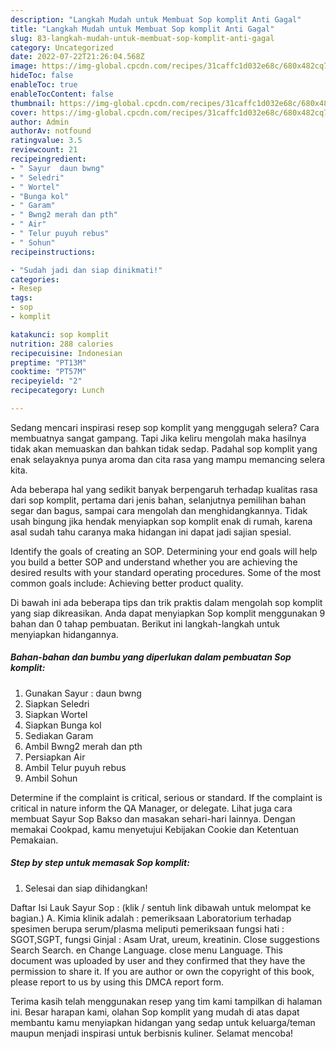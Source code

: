 ```yaml
---
description: "Langkah Mudah untuk Membuat Sop komplit Anti Gagal"
title: "Langkah Mudah untuk Membuat Sop komplit Anti Gagal"
slug: 83-langkah-mudah-untuk-membuat-sop-komplit-anti-gagal
category: Uncategorized
date: 2022-07-22T21:26:04.568Z
image: https://img-global.cpcdn.com/recipes/31caffc1d032e68c/680x482cq70/sop-komplit-foto-resep-utama.jpg
hideToc: false
enableToc: true
enableTocContent: false
thumbnail: https://img-global.cpcdn.com/recipes/31caffc1d032e68c/680x482cq70/sop-komplit-foto-resep-utama.jpg
cover: https://img-global.cpcdn.com/recipes/31caffc1d032e68c/680x482cq70/sop-komplit-foto-resep-utama.jpg
author: Admin
authorAv: notfound
ratingvalue: 3.5
reviewcount: 21
recipeingredient:
- " Sayur  daun bwng"
- " Seledri"
- " Wortel"
- "Bunga kol"
- " Garam"
- " Bwng2 merah dan pth"
- " Air"
- " Telur puyuh rebus"
- " Sohun"
recipeinstructions:

- "Sudah jadi dan siap dinikmati!"
categories:
- Resep
tags:
- sop
- komplit

katakunci: sop komplit 
nutrition: 288 calories
recipecuisine: Indonesian
preptime: "PT13M"
cooktime: "PT57M"
recipeyield: "2"
recipecategory: Lunch

---
```



Sedang mencari inspirasi resep sop komplit yang menggugah selera? Cara membuatnya sangat gampang. Tapi Jika keliru mengolah maka hasilnya tidak akan memuaskan dan bahkan tidak sedap. Padahal sop komplit yang enak selayaknya punya aroma dan cita rasa yang mampu memancing selera kita.


Ada beberapa hal yang sedikit banyak berpengaruh terhadap kualitas rasa dari sop komplit, pertama dari jenis bahan, selanjutnya pemilihan bahan segar dan bagus, sampai cara mengolah dan menghidangkannya. Tidak usah bingung jika hendak menyiapkan sop komplit enak di rumah, karena asal sudah tahu caranya maka hidangan ini dapat jadi sajian spesial.

Identify the goals of creating an SOP. Determining your end goals will help you build a better SOP and understand whether you are achieving the desired results with your standard operating procedures. Some of the most common goals include: Achieving better product quality.


Di bawah ini ada beberapa tips dan trik praktis dalam mengolah sop komplit yang siap dikreasikan. Anda dapat menyiapkan Sop komplit menggunakan 9 bahan dan 0 tahap pembuatan. Berikut ini langkah-langkah untuk menyiapkan hidangannya.

<!--inarticleads1-->

##### Bahan-bahan dan bumbu yang diperlukan dalam pembuatan Sop komplit:

1. Gunakan  Sayur : daun bwng
1. Siapkan  Seledri
1. Siapkan  Wortel
1. Siapkan Bunga kol
1. Sediakan  Garam
1. Ambil  Bwng2 merah dan pth
1. Persiapkan  Air
1. Ambil  Telur puyuh rebus
1. Ambil  Sohun


Determine if the complaint is critical, serious or standard. If the complaint is critical in nature inform the QA Manager, or delegate. Lihat juga cara membuat Sayur Sop Bakso dan masakan sehari-hari lainnya. Dengan memakai Cookpad, kamu menyetujui Kebijakan Cookie dan Ketentuan Pemakaian. 

<!--inarticleads2-->

##### Step by step untuk memasak Sop komplit:


1. Selesai dan siap dihidangkan!

Daftar Isi Lauk Sayur Sop : (klik / sentuh link dibawah untuk melompat ke bagian.) A. Kimia klinik adalah : pemeriksaan Laboratorium terhadap spesimen berupa serum/plasma meliputi pemeriksaan fungsi hati : SGOT,SGPT, fungsi Ginjal : Asam Urat, ureum, kreatinin. Close suggestions Search Search. en Change Language. close menu Language. This document was uploaded by user and they confirmed that they have the permission to share it. If you are author or own the copyright of this book, please report to us by using this DMCA report form. 

Terima kasih telah menggunakan resep yang tim kami tampilkan di halaman ini. Besar harapan kami, olahan Sop komplit yang mudah di atas dapat membantu kamu menyiapkan hidangan yang sedap untuk keluarga/teman maupun menjadi inspirasi untuk berbisnis kuliner. Selamat mencoba!
